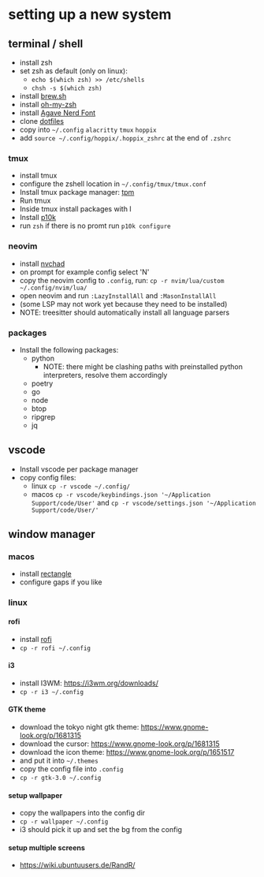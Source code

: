 # setting up a new system

## terminal / shell

* install zsh
* set zsh as default (only on linux):
  * ``echo $(which zsh) >> /etc/shells``
  * ``chsh -s $(which zsh)``
* install [brew.sh](https://brew.sh/)
* install [oh-my-zsh](https://ohmyz.sh/)
* install [Agave Nerd Font](https://www.nerdfonts.com/)
* clone [dotfiles](https://github.com/Hoppix/dotfiles)
* copy into ``~/.config`` ``alacritty`` ``tmux`` ``hoppix``
* add ``source ~/.config/hoppix/.hoppix_zshrc`` at the end of ``.zshrc``

### tmux

* install tmux
* configure the zshell location in ``~/.config/tmux/tmux.conf``
* Install tmux package manager: [tpm](https://github.com/tmux-plugins/tpm)
* Run tmux
* Inside tmux install packages with <C-b>I
* Install [p10k](https://github.com/romkatv/powerlevel10k?tab=readme-ov-file#installation)
* run ``zsh`` if there is no promt run ``p10k configure``

### neovim

* install [nvchad](https://nvchad.com/)
* on prompt for example config select 'N'
* copy the neovim config to ``.config``, run: ``cp -r nvim/lua/custom ~/.config/nvim/lua/``
* open neovim and run ``:LazyInstallAll`` and ``:MasonInstallAll``
* (some LSP may not work yet because they need to be installed)
* NOTE: treesitter should automatically install all language parsers

### packages

* Install the following packages:
  * python
    * NOTE: there might be clashing paths with preinstalled python interpreters, resolve them accordingly
  * poetry
  * go
  * node
  * btop
  * ripgrep
  * jq

## vscode

* Install vscode per package manager
* copy config files:
  * linux ``cp -r vscode ~/.config/``
  * macos ``cp -r vscode/keybindings.json '~/Application Support/code/User'`` and ``cp -r vscode/settings.json '~/Application Support/code/User/'``

## window manager

### macos

* install [rectangle](https://rectangleapp.com/)
* configure gaps if you like

### linux

#### rofi

* install [rofi](https://github.com/davatorium/rofi)
* ``cp -r rofi ~/.config``

#### i3

* install I3WM: <https://i3wm.org/downloads/>
* ``cp -r i3 ~/.config``

#### GTK theme

* download the tokyo night gtk theme: <https://www.gnome-look.org/p/1681315>
* download the cursor: <https://www.gnome-look.org/p/1681315>
* download the icon theme: <https://www.gnome-look.org/p/1651517>
* and put it into ``~/.themes``
* copy the config file into ``.config``
* ``cp -r gtk-3.0 ~/.config``

#### setup wallpaper

* copy the wallpapers into the config dir
* ``cp -r wallpaper ~/.config``
* i3 should pick it up and set the bg from the config

#### setup multiple screens

* <https://wiki.ubuntuusers.de/RandR/>